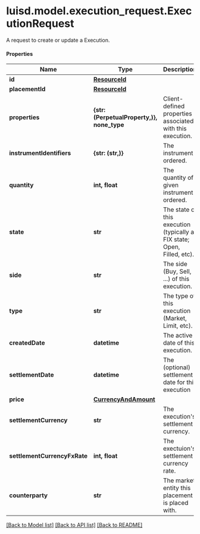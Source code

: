 # luisd.model.execution_request.ExecutionRequest

A request to create or update a Execution.

#### Properties
Name | Type | Description | Notes
------------ | ------------- | ------------- | -------------
**id** | [**ResourceId**](ResourceId.md) |  | 
**placementId** | [**ResourceId**](ResourceId.md) |  | 
**properties** | **{str: (PerpetualProperty,)}, none_type** | Client-defined properties associated with this execution. | [optional] 
**instrumentIdentifiers** | **{str: (str,)}** | The instrument ordered. | 
**quantity** | **int, float** | The quantity of given instrument ordered. | 
**state** | **str** | The state of this execution (typically a FIX state; Open, Filled, etc). | 
**side** | **str** | The side (Buy, Sell, ...) of this execution. | 
**type** | **str** | The type of this execution (Market, Limit, etc). | 
**createdDate** | **datetime** | The active date of this execution. | 
**settlementDate** | **datetime** | The (optional) settlement date for this execution | [optional] 
**price** | [**CurrencyAndAmount**](CurrencyAndAmount.md) |  | 
**settlementCurrency** | **str** | The execution&#x27;s settlement currency. | 
**settlementCurrencyFxRate** | **int, float** | The exectuion&#x27;s settlement currency rate. | 
**counterparty** | **str** | The market entity this placement is placed with. | 

[[Back to Model list]](../../README.md#documentation-for-models) [[Back to API list]](../../README.md#documentation-for-api-endpoints) [[Back to README]](../../README.md)

